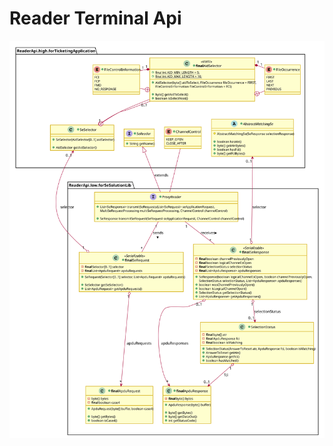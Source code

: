 # Reader Terminal Api

![Global Architecture](img/ReaderTerminal_ApduApi_ClassDiag_Transmission_ReaderMessage.svg)
